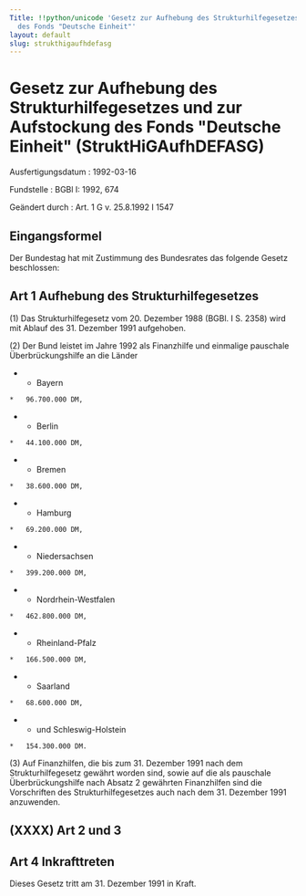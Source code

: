 ```yaml
---
Title: !!python/unicode 'Gesetz zur Aufhebung des Strukturhilfegesetzes und zur Aufstockung
  des Fonds "Deutsche Einheit"'
layout: default
slug: strukthigaufhdefasg
---
```


# Gesetz zur Aufhebung des Strukturhilfegesetzes und zur Aufstockung des Fonds "Deutsche Einheit" (StruktHiGAufhDEFASG)

Ausfertigungsdatum
:   1992-03-16

Fundstelle
:   BGBl I: 1992, 674

Geändert durch
:   Art. 1 G v. 25.8.1992 I 1547


## Eingangsformel

Der Bundestag hat mit Zustimmung des Bundesrates das folgende Gesetz
beschlossen:


## Art 1 Aufhebung des Strukturhilfegesetzes

(1)
Das Strukturhilfegesetz vom 20. Dezember 1988 (BGBl. I S. 2358) wird
mit Ablauf des 31. Dezember 1991 aufgehoben.

(2) Der Bund leistet im Jahre 1992 als Finanzhilfe und einmalige
pauschale Überbrückungshilfe an die Länder

*    *   Bayern

    *   96.700.000 DM,


*    *   Berlin

    *   44.100.000 DM,


*    *   Bremen

    *   38.600.000 DM,


*    *   Hamburg

    *   69.200.000 DM,


*    *   Niedersachsen

    *   399.200.000 DM,


*    *   Nordrhein-Westfalen

    *   462.800.000 DM,


*    *   Rheinland-Pfalz

    *   166.500.000 DM,


*    *   Saarland

    *   68.600.000 DM,


*    *   und Schleswig-Holstein

    *   154.300.000 DM.




(3) Auf Finanzhilfen, die bis zum 31. Dezember 1991 nach dem
Strukturhilfegesetz gewährt worden sind, sowie auf die als pauschale
Überbrückungshilfe nach Absatz 2 gewährten Finanzhilfen sind die
Vorschriften des Strukturhilfegesetzes auch nach dem 31. Dezember 1991
anzuwenden.


## (XXXX) Art 2 und 3



## Art 4 Inkrafttreten

Dieses Gesetz tritt am 31. Dezember 1991 in Kraft.

